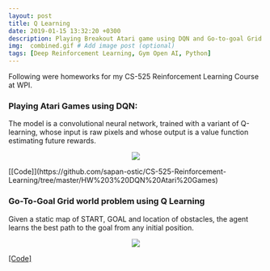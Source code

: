 ```yaml
---
layout: post
title: Q Learning
date: 2019-01-15 13:32:20 +0300
description: Playing Breakout Atari game using DQN and Go-to-goal Grid world problem using Q Learning.       
img:  combined.gif # Add image post (optional)
tags: [Deep Reinforcement Learning, Gym Open AI, Python]
---
```


Following were homeworks for my CS-525 Reinforcement Learning Course at WPI.
### Playing Atari Games using DQN:
The model is a convolutional neural network, trained with a variant of Q-learning, whose input is raw pixels and whose output is a value function estimating future rewards.   
<p align="center">
    <img src="{{site.baseurl}}/assets/img/breakout.gif">
</p>
[[Code]](https://github.com/sapan-ostic/CS-525-Reinforcement-Learning/tree/master/HW%203%20DQN%20Atari%20Games)

### Go-To-Goal Grid world problem using Q Learning
Given a static map of START, GOAL and location of obstacles, the agent learns the best path to the goal from any initial position.
<p align="center">
    <img src="{{site.baseurl}}/assets/img/qlearning.gif">
</p>

[[Code]](https://github.com/sapan-ostic/Go-to-goal-grid-problem-using-q-learning)